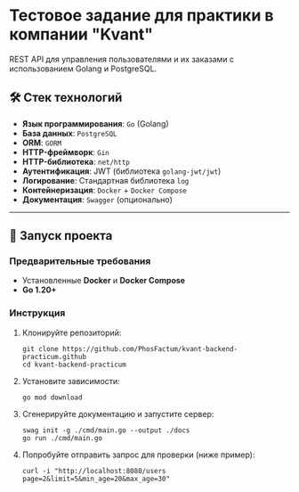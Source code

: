 # Тестовое задание для практики в компании "Kvant"

REST API для управления пользователями и их заказами с использованием Golang и PostgreSQL.

## 🛠 Стек технологий
- **Язык программирования**: `Go` (Golang)
- **База данных**: `PostgreSQL`
- **ORM**: `GORM`
- **HTTP-фреймворк**: `Gin`
- **HTTP-библиотека**: `net/http`
- **Аутентификация**: JWT (библиотека `golang-jwt/jwt`)
- **Логирование**: Стандартная библиотека `log`
- **Контейнеризация**: `Docker` + `Docker Compose`
- **Документация**: `Swagger` (опционально)

---

## 🚀 Запуск проекта

### Предварительные требования
- Установленные **Docker** и **Docker Compose**
- **Go 1.20+**

### Инструкция
1. Клонируйте репозиторий:
    ```
    git clone https://github.com/PhosFactum/kvant-backend-practicum.github
    cd kvant-backend-practicum
    ```

2. Установите зависимости:
    ```
    go mod download
    ```

3. Сгенерируйте документацию и запустите сервер:
    ```
    swag init -g ./cmd/main.go --output ./docs
    go run ./cmd/main.go
    ```

4. Попробуйте отправить запрос для проверки (ниже пример):
    ```
    curl -i "http://localhost:8080/users page=2&limit=5&min_age=20&max_age=30"
    ```


